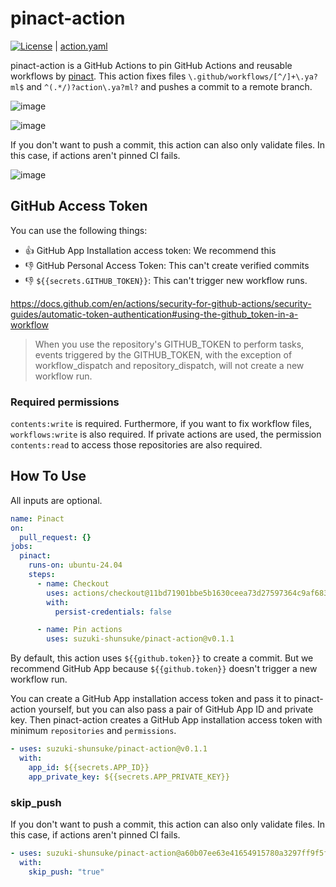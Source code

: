 # pinact-action

[![License](http://img.shields.io/badge/license-mit-blue.svg?style=flat-square)](https://raw.githubusercontent.com/suzuki-shunsuke/pinact-action/main/LICENSE) | [action.yaml](action.yaml)

pinact-action is a GitHub Actions to pin GitHub Actions and reusable workflows by [pinact](https://github.com/suzuki-shunsuke/pinact).
This action fixes files `\.github/workflows/[^/]+\.ya?ml$` and `^(.*/)?action\.ya?ml?` and pushes a commit to a remote branch.

![image](https://github.com/suzuki-shunsuke/pinact-action/assets/13323303/dd301d04-152c-49ac-bdf3-dbf8293b376f)

![image](https://github.com/suzuki-shunsuke/pinact-action/assets/13323303/bcc1de57-0893-4536-b4bb-db2c9ed34231)

If you don't want to push a commit, this action can also only validate files.
In this case, if actions aren't pinned CI fails.

![image](https://github.com/suzuki-shunsuke/pinact-action/assets/13323303/fc3ba9c1-561e-4bfe-8c73-5874bbcae69c)

## GitHub Access Token

You can use the following things:

- :thumbsup: GitHub App Installation access token: We recommend this
- :thumbsdown: GitHub Personal Access Token: This can't create verified commits
- :thumbsdown: `${{secrets.GITHUB_TOKEN}}`: This can't trigger new workflow runs.

https://docs.github.com/en/actions/security-for-github-actions/security-guides/automatic-token-authentication#using-the-github_token-in-a-workflow

> When you use the repository's GITHUB_TOKEN to perform tasks, events triggered by the GITHUB_TOKEN, with the exception of workflow_dispatch and repository_dispatch, will not create a new workflow run.

### Required permissions

`contents:write` is required.
Furthermore, if you want to fix workflow files, `workflows:write` is also required.
If private actions are used, the permission `contents:read` to access those repositories are also required.

## How To Use

All inputs are optional.

```yaml
name: Pinact
on:
  pull_request: {}
jobs:
  pinact:
    runs-on: ubuntu-24.04
    steps:
      - name: Checkout
        uses: actions/checkout@11bd71901bbe5b1630ceea73d27597364c9af683 # v4.2.2
        with:
          persist-credentials: false

      - name: Pin actions
        uses: suzuki-shunsuke/pinact-action@v0.1.1
```

By default, this action uses `${{github.token}}` to create a commit.
But we recommend GitHub App because `${{github.token}}` doesn't trigger a new workflow run.

You can create a GitHub App installation access token and pass it to pinact-action yourself, but you can also pass a pair of GitHub App ID and private key.
Then pinact-action creates a GitHub App installation access token with minimum `repositories` and `permissions`.

```yaml
- uses: suzuki-shunsuke/pinact-action@v0.1.1
  with:
    app_id: ${{secrets.APP_ID}}
    app_private_key: ${{secrets.APP_PRIVATE_KEY}}
```

### skip_push

If you don't want to push a commit, this action can also only validate files.
In this case, if actions aren't pinned CI fails.

```yaml
- uses: suzuki-shunsuke/pinact-action@a60b07ee63e41654915780a3297ff9f5f6b6db63 # v0.1.0
  with:
    skip_push: "true"
```
